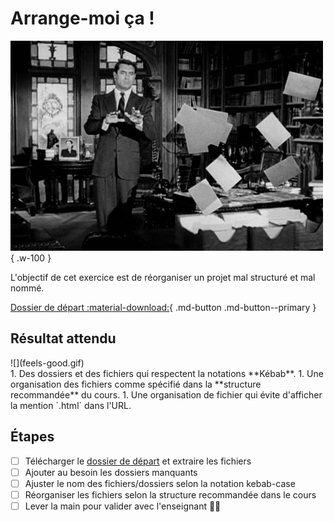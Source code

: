 # Arrange-moi ça !

![](./magie.gif){ .w-100 }

L'objectif de cet exercice est de réorganiser un projet mal structuré et mal nommé.

[Dossier de départ :material-download:](./arrange-moi-ca.zip){ .md-button .md-button--primary }

## Résultat attendu

<div class="grid grid-1-3" markdown>
![](feels-good.gif)

<div markdown>
1. Des dossiers et des fichiers qui respectent la notations **Kébab**.
1. Une organisation des fichiers comme spécifié dans la **structure recommandée** du cours.
1. Une organisation de fichier qui évite d'afficher la mention `.html` dans l'URL.
</div>
</div>

## Étapes

- [ ] Télécharger le [dossier de départ](./arrange-moi-ca.zip) et extraire les fichiers
- [ ] Ajouter au besoin les dossiers manquants
- [ ] Ajuster le nom des fichiers/dossiers selon la notation kebab-case
- [ ] Réorganiser les fichiers selon la structure recommandée dans le cours
- [ ] Lever la main pour valider avec l'enseignant 🧑‍🏫
